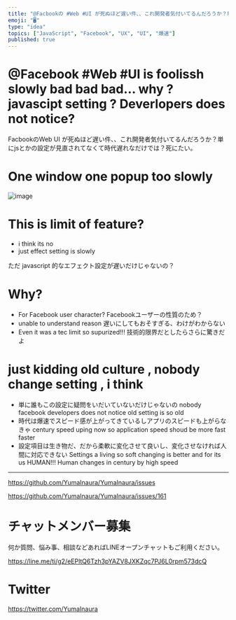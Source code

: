 ```yaml
---
title: "@Facbookの #Web #UI が死ぬほど遅い件、、これ開発者気付いてるんだろうか？単にjsとかの設定が見直されてなくて時代遅れなだけ"
emoji: "🖥"
type: "idea"
topics: ["JavaScript", "Facebook", "UX", "UI", "爆速"]
published: true
---
```


# @Facebook #Web #UI is foolissh slowly bad bad bad… why ? javascipt setting ? Deverlopers does not notice?

FacbookのWeb UI が死ぬほど遅い件、、これ開発者気付いてるんだろうか？単にjsとかの設定が見直されてなくて時代遅れなだけでは？死にたい。

# One window one popup too slowly

![image](https://user-images.githubusercontent.com/13635059/50578015-12c04b80-0e77-11e9-9811-f06affe5ae1a.png)

# This is limit of feature?

- i think its no 
- just effect setting is slowly 

ただ javascript 的なエフェクト設定が遅いだけじゃないの？

# Why?

- For Facebook user character? Facebookユーザーの性質のため？
- unable to understand reason 遅いにしてもおそすぎる、わけがわからない
- Even it was a tec limit so supurized!!! 技術的限界だとしたらさらに驚きだよ

# just kidding old culture , nobody change setting , i think

- 単に誰もこの設定に疑問をいだいていないだけじゃないの nobody facebook developers does not notice old setting is so old
- 時代は爆速でスピード感が上がってきているしアプリのスピードも上がらなきゃ century speed uping now so application speed shoud be more fast faster 
- 設定項目は生き物だ、だから柔軟に変化させて良いし、変化させなければ人間に対応できない Settings a living so soft changing is better and for its us HUMAN!!! Human changes in century by high speed


---

https://github.com/YumaInaura/YumaInaura/issues

https://github.com/YumaInaura/YumaInaura/issues/161








<!-- Update From Qiita API -->

# チャットメンバー募集


何か質問、悩み事、相談などあればLINEオープンチャットもご利用ください。

https://line.me/ti/g2/eEPltQ6Tzh3pYAZV8JXKZqc7PJ6L0rpm573dcQ





# Twitter


https://twitter.com/YumaInaura


<!-- Update From Qiita API -->


